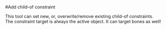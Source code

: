 #Add child-of constraint
  
This tool can set new, or, overwrite/remove existing child-of constraints. The constraint target is always the active object. It can target bones as well!

